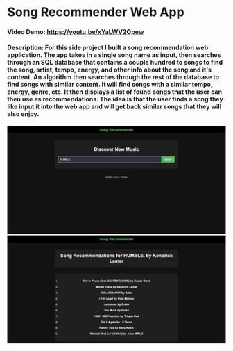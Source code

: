 # Song Recommender Web App
#### Video Demo: https://youtu.be/xYaLWV2Opew
#### Description: For this side project I built a song recommendation web application. The app takes in a single song name as input, then searches through an SQL database that contains a couple hundred to songs to find the song, artist, tempo, energy, and other info about the song and it's content. An algorithm then searches through the rest of the database to find songs with similar content. It will find songs with a similar tempo, energy, genre, etc. It then displays a list of found songs that the user can then use as recommendations. The idea is that the user finds a song they like input it into the web app and will get back similar songs that they will also enjoy.
<img src="image1.png">
<img src="image2.png">
